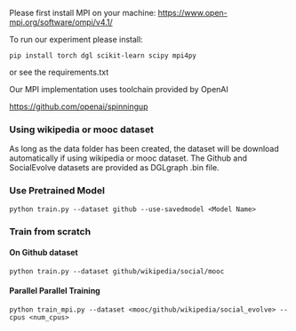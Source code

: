 Please first install MPI on your machine:
<https://www.open-mpi.org/software/ompi/v4.1/>

To run our experiment please install:
```
pip install torch dgl scikit-learn scipy mpi4py
```
or see the requirements.txt 

Our MPI implementation uses toolchain provided by OpenAI

<https://github.com/openai/spinningup>


### Using wikipedia or mooc dataset
As long as the data folder has been created, the dataset will be download automatically if using wikipedia or mooc dataset.
The Github and SocialEvolve datasets are provided as DGLgraph .bin file.

### Use Pretrained Model

```
python train.py --dataset github --use-savedmodel <Model Name>
```

### Train from scratch

#### On Github dataset

```
python train.py --dataset github/wikipedia/social/mooc
```

#### Parallel Parallel Training
```
python train_mpi.py --dataset <mooc/github/wikipedia/social_evolve> --cpus <num_cpus>
```


